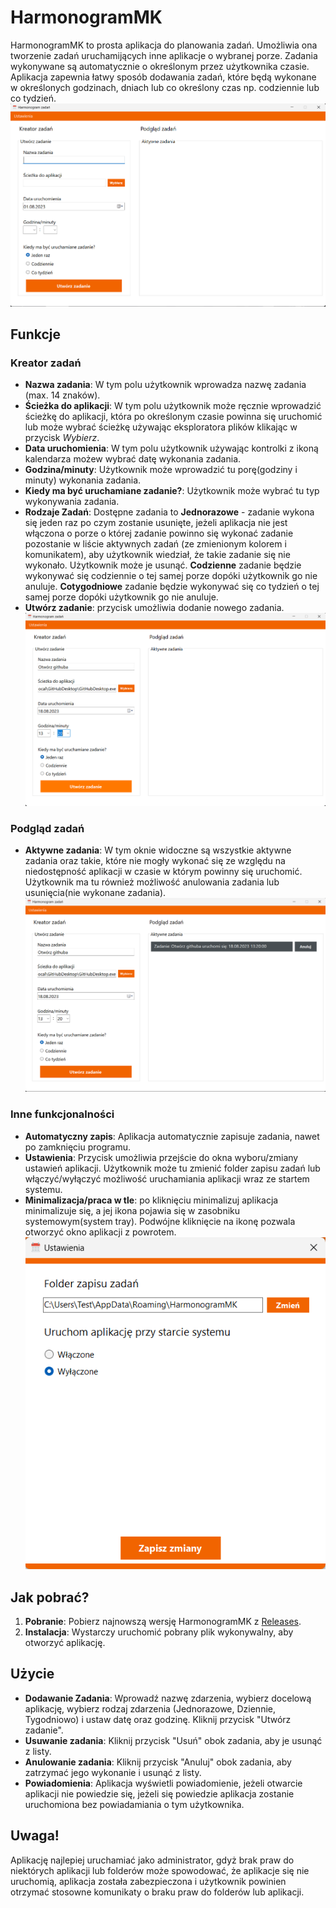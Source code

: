 # HarmonogramMK

HarmonogramMK to prosta aplikacja do planowania zadań. Umożliwia ona tworzenie zadań uruchamijących inne aplikacje o wybranej porze. 
Zadania wykonywane są automatycznie o określonym przez użytkownika czasie. Aplikacja zapewnia łatwy sposób dodawania zadań, 
które będą wykonane w określonych godzinach, dniach lub co określony czas np. codziennie lub co tydzień.
![Reference Image](./TaskSchedulerForm/screenshots/1.png)

## Funkcje

###  Kreator zadań
- **Nazwa zadania**: W tym polu użytkownik wprowadza nazwę zadania (max. 14 znaków).
- **Ścieżka do aplikacji**: W tym polu użytkownik może ręcznie wprowadzić ścieżkę do aplikacji, która po określonym czasie 
powinna się uruchomić lub może wybrać ścieżkę używając eksploratora plików klikając w przycisk *Wybierz*.
- **Data uruchomienia**: W tym polu użytkownik używając kontrolki z ikoną kalendarza możew wybrać datę wykonania zadania.
- **Godzina/minuty**: Użytkownik może wprowadzić tu porę(godziny i minuty) wykonania zadania.
- **Kiedy ma być uruchamiane zadanie?**: Użytkownik może wybrać tu typ wykonywania zadania.
- **Rodzaje Zadań**: Dostępne zadania to **Jednorazowe** - zadanie wykona się jeden raz po czym zostanie usunięte, 
 jeżeli aplikacja nie jest włączona o porze o której zadanie powinno się wykonać zadanie pozostanie w liście aktywnych zadań (ze zmienionym kolorem i komunikatem), 
 aby użytkownik wiedział, że takie zadanie się nie wykonało. Użytkownik może je usunąć.
**Codzienne** zadanie będzie wykonywać się codziennie o tej samej porze dopóki użytkownik go nie anuluje.
**Cotygodniowe** zadanie będzie wykonywać się co tydzień o tej samej porze dopóki użytkownik go nie anuluje.
- **Utwórz zadanie**: przycisk umożliwia dodanie nowego zadania.
![Reference Image](./TaskSchedulerForm/screenshots/2.png)

###  Podgląd zadań
- **Aktywne zadania**: W tym oknie widoczne są wszystkie aktywne zadania oraz takie, które 
nie mogły wykonać się ze względu na niedostępność aplikacji w czasie w którym powinny się uruchomić. 
Użytkownik ma tu również możliwość anulowania zadania lub usunięcia(nie wykonane zadania).
![Reference Image](./TaskSchedulerForm/screenshots/3.png)

###  Inne funkcjonalności
- **Automatyczny zapis**: Aplikacja automatycznie zapisuje zadania, nawet po zamknięciu programu.
- **Ustawienia**: Przycisk umożliwia przejście do okna wyboru/zmiany ustawień aplikacji.
Użytkownik może tu zmienić folder zapisu zadań lub włączyć/wyłączyć możliwość uruchamiania aplikacji wraz ze startem systemu.
- **Minimalizacja/praca w tle**: po kliknięciu minimalizuj aplikacja minimalizuje się, a jej ikona pojawia się w zasobniku systemowym(system tray).
Podwójne kliknięcie na ikonę pozwala otworzyć okno aplikacji z powrotem. 
![Reference Image](./TaskSchedulerForm/screenshots/5.png)

## Jak pobrać?

1. **Pobranie**: Pobierz najnowszą wersję HarmonogramMK z [Releases](https://github.com/Makolojka/HarmonogramMK/releases).
2. **Instalacja**: Wystarczy uruchomić pobrany plik wykonywalny, aby otworzyć aplikację.

## Użycie

- **Dodawanie Zadania**: Wprowadź nazwę zdarzenia, wybierz docelową aplikację, wybierz rodzaj zdarzenia (Jednorazowe, Dziennie, Tygodniowo) i ustaw datę oraz godzinę. Kliknij przycisk "Utwórz zadanie".
- **Usuwanie zadania**: Kliknij przycisk "Usuń" obok zadania, aby je usunąć z listy.
- **Anulowanie zadania**: Kliknij przycisk "Anuluj" obok zadania, aby zatrzymać jego wykonanie i usunąć z listy.
- **Powiadomienia**: Aplikacja wyświetli powiadomienie, jeżeli otwarcie aplikacji nie powiedzie się, jeżeli się powiedzie aplikacja zostanie uruchomiona bez powiadamiania o tym użytkownika.

## Uwaga!
Aplikację najlepiej uruchamiać jako administrator, gdyż brak praw do niektórych aplikacji lub folderów może spowodować, że aplikacje się nie uruchomią, aplikacja została zabezpieczona i użytkownik powinien otrzymać stosowne komunikaty o braku praw do folderów lub aplikacji.

